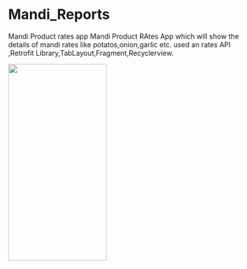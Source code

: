 # Mandi_Reports
Mandi Product rates app 
Mandi Product RAtes App which will show the details of mandi rates like potatos,onion,garlic etc.
used an rates API ,Retrofit Library,TabLayout,Fragment,Recyclerview.




<img src="https://user-images.githubusercontent.com/82798816/174281301-37abf8ef-ec3c-4ebc-ab36-61f6a0b1fc69.png" width="200" height="400" />



